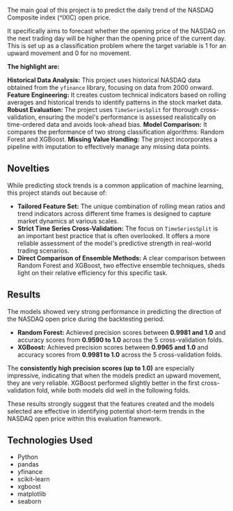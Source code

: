 The main goal of this project is to predict the daily trend of the NASDAQ Composite index (^IXIC) open price.

It specifically aims to forecast whether the opening price of the NASDAQ on the next trading day will be higher than the opening price of the current day. This is set up as a classification problem where the target variable is 1 for an upward movement and 0 for no movement.

**The highlight are:**

**Historical Data Analysis:** This project uses historical NASDAQ data obtained from the `yfinance` library, focusing on data from 2000 onward.
**Feature Engineering:** It creates custom technical indicators based on rolling averages and historical trends to identify patterns in the stock market data.
**Robust Evaluation:** The project uses `TimeSeriesSplit` for thorough cross-validation, ensuring the model's performance is assessed realistically on time-ordered data and avoids look-ahead bias.
**Model Comparison:** It compares the performance of two strong classification algorithms: Random Forest and XGBoost.
**Missing Value Handling:** The project incorporates a pipeline with imputation to effectively manage any missing data points.

## Novelties

While predicting stock trends is a common application of machine learning, this project stands out because of:
*   **Tailored Feature Set:** The unique combination of rolling mean ratios and trend indicators across different time frames is designed to capture market dynamics at various scales.
*   **Strict Time Series Cross-Validation:** The focus on `TimeSeriesSplit` is an important best practice that is often overlooked. It offers a more reliable assessment of the model's predictive strength in real-world trading scenarios.
*   **Direct Comparison of Ensemble Methods:** A clear comparison between Random Forest and XGBoost, two effective ensemble techniques, sheds light on their relative efficiency for this specific task.

## Results

The models showed very strong performance in predicting the direction of the NASDAQ open price during the backtesting period.

*   **Random Forest:** Achieved precision scores between **0.9981 and 1.0** and accuracy scores from **0.9590 to 1.0** across the 5 cross-validation folds.
*   **XGBoost:** Achieved precision scores between **0.9965 and 1.0** and accuracy scores from **0.9981 to 1.0** across the 5 cross-validation folds.

The **consistently high precision scores (up to 1.0)** are especially impressive, indicating that when the models predict an upward movement, they are very reliable. XGBoost performed slightly better in the first cross-validation fold, while both models did well in the following folds.

These results strongly suggest that the features created and the models selected are effective in identifying potential short-term trends in the NASDAQ open price within this evaluation framework.

## Technologies Used

*   Python
*   pandas
*   yfinance
*   scikit-learn
*   xgboost
*   matplotlib
*   seaborn
